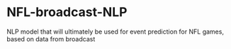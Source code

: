 # NFL-broadcast-NLP
NLP model that will ultimately be used for event prediction for NFL games, based on data from broadcast
